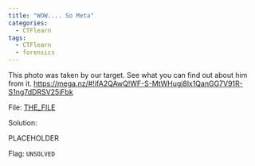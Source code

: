 ```yaml
---
title: "WOW.... So Meta"
categories:
  - CTFlearn
tags:
  - CTFlearn
  - forensics
---
```


This photo was taken by our target. See what you can find out about him from it. https://mega.nz/#!ifA2QAwQ!WF-S-MtWHugj8lx1QanGG7V91R-S1ng7dDRSV25iFbk

File: [THE_FILE](https://github.com/Yorzaren/ctf/raw/master/CTFlearn/problem-files/3UWLBAUCb9Z2.jpg "Download file")

Solution: 

PLACEHOLDER

Flag: `UNSOLVED`